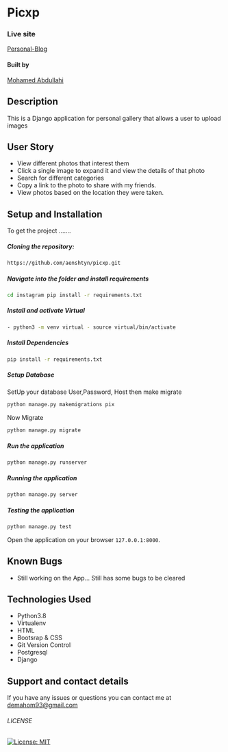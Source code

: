 # Picxp

### Live site

[Personal-Blog](https://picxp.herokuapp.com/)


#### Built by

[Mohamed Abdullahi](https://github.com/aenshtyn)

## Description

This is a Django application for personal gallery that allows a user to upload images 

## User Story

* View different photos that interest them  
* Click a single image to expand it and view the details of that photo  
* Search for different categories   
* Copy a link to the photo to share with my friends.  
* View photos based on the location they were taken.  



## Setup and Installation  
To get the project .......  
  
##### Cloning the repository:  
 ```bash 
https://github.com/aenshtyn/picxp.git 
```
##### Navigate into the folder and install requirements  
 ```bash 
cd instagram pip install -r requirements.txt 
```
##### Install and activate Virtual  
 ```bash 
- python3 -m venv virtual - source virtual/bin/activate  
```  
##### Install Dependencies  
 ```bash 
 pip install -r requirements.txt 
```  
 ##### Setup Database  
  SetUp your database User,Password, Host then make migrate  
 ```bash 
python manage.py makemigrations pix
 ``` 
 Now Migrate  
 ```bash 
 python manage.py migrate 
```
##### Run the application  
 ```bash 
 python manage.py runserver 
``` 
##### Running the application  
 ```bash 
 python manage.py server 
```
##### Testing the application  
 ```bash 
 python manage.py test 
```
Open the application on your browser `127.0.0.1:8000`.  
  

## Known Bugs  

* Still working on the App... Still has some bugs to be cleared

## Technologies Used

* Python3.8
* Virtualenv
* HTML
* Bootsrap & CSS
* Git Version Control
* Postgresql
* Django

## Support and contact details

If you have any issues or questions you can contact me at demahom93@gmail.com

###### LICENSE

[![License: MIT](https://img.shields.io/badge/License-MIT-yellow.svg)](https://opensource.org/licenses/MIT)
